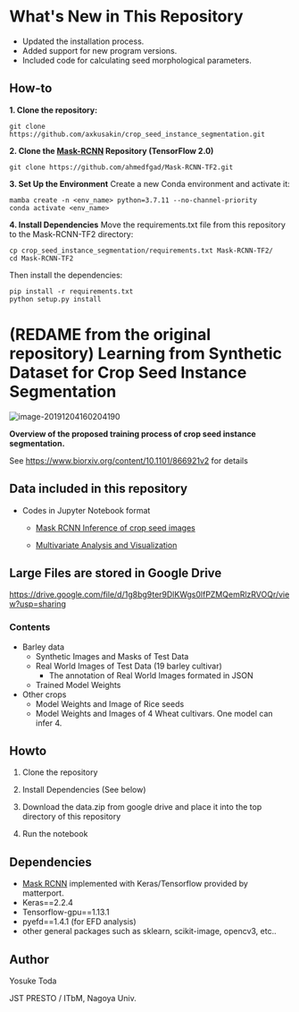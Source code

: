 # What's New in This Repository
* Updated the installation process.
* Added support for new program versions.
* Included code for calculating seed morphological parameters.

## How-to
**1. Clone the repository:**
  ```
  git clone https://github.com/axkusakin/crop_seed_instance_segmentation.git
  ```
**2. Clone the [Mask-RCNN](https://github.com/ahmedfgad/Mask-RCNN-TF2) Repository (TensorFlow 2.0)**
  ```
  git clone https://github.com/ahmedfgad/Mask-RCNN-TF2.git
  ```
**3. Set Up the Environment**
  Create a new Conda environment and activate it:
  ```
  mamba create -n <env_name> python=3.7.11 --no-channel-priority
  conda activate <env_name>
  ```
**4. Install Dependencies**
  Move the requirements.txt file from this repository to the Mask-RCNN-TF2 directory:
  ```
  cp crop_seed_instance_segmentation/requirements.txt Mask-RCNN-TF2/
  cd Mask-RCNN-TF2
  ```
  Then install the dependencies:
  ```
  pip install -r requirements.txt
  python setup.py install
  ```


# (REDAME from the original repository) Learning from Synthetic Dataset for Crop Seed Instance Segmentation

![image-20191204160204190](README.assets/image-20191204160204190.png)

**Overview of the proposed training process of crop seed instance segmentation.**



See https://www.biorxiv.org/content/10.1101/866921v2 for details



## Data included in this repository

- Codes in Jupyter Notebook format

  - [Mask RCNN Inference of crop seed images](./Mask_RCNN.ipynb)

  - [Multivariate Analysis and Visualization](multivariate_analysis.ipynb)

    

## Large Files are stored in Google Drive

https://drive.google.com/file/d/1g8bg9ter9DlKWgs0lfPZMQemRlzRVOQr/view?usp=sharing



### Contents

- Barley data
  - Synthetic Images and Masks of Test Data
  - Real World Images of Test Data (19 barley cultivar)
    - The annotation of Real World Images formated in JSON
  - Trained Model Weights
- Other crops
  - Model Weights and Image of Rice seeds
  - Model Weights and Images of 4 Wheat cultivars. One model can infer 4.



## Howto

1. Clone the repository

2. Install Dependencies (See below)

3. Download the data.zip from google drive and place it into the top directory of this repository

4. Run the notebook



## Dependencies

- [Mask RCNN](https://github.com/matterport/Mask_RCNN) implemented with Keras/Tensorflow provided by matterport.
- Keras==2.2.4
- Tensorflow-gpu==1.13.1
- pyefd==1.4.1 (for EFD analysis)
- other general packages such as sklearn, scikit-image, opencv3, etc..



## Author

Yosuke Toda

JST PRESTO / ITbM, Nagoya Univ.


